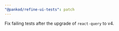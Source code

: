 ```yaml
---
"@pankod/refine-ui-tests": patch
---
```


Fix failing tests after the upgrade of `react-query` to v4.
